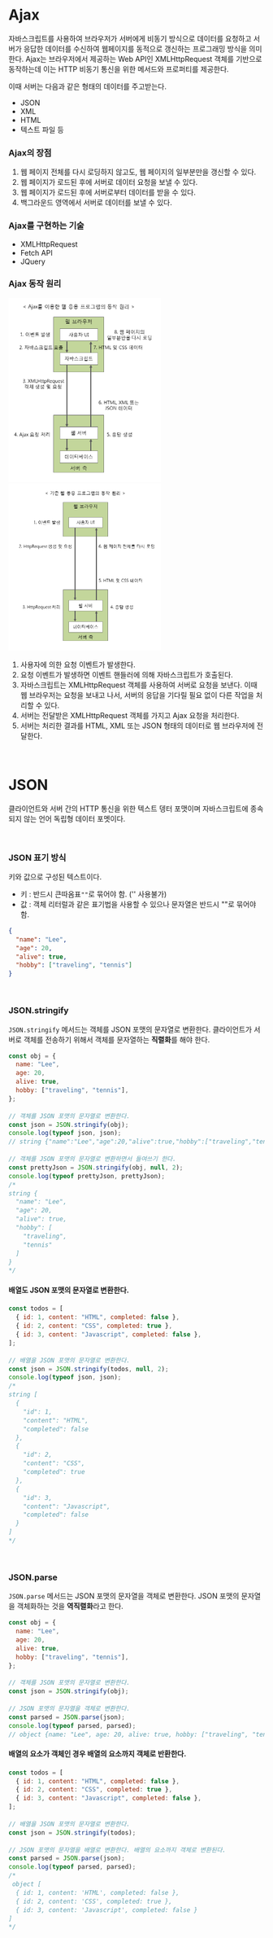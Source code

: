 # Ajax

자바스크립트를 사용하여 브라우저가 서버에게 비동기 방식으로 데이터를 요청하고 서버가 응답한 데이터를 수신하여 웹페이지를 동적으로 갱신하는 프로그래밍 방식을 의미한다. Ajax는 브라우저에서 제공하는 Web API인 XMLHttpRequest 객체를 기반으로 동작하는데 이는 HTTP 비동기 통신을 위한 메서드와 프로퍼티를 제공한다.

이때 서버는 다음과 같은 형태의 데이터를 주고받는다.

- JSON
- XML
- HTML
- 텍스트 파일 등

### Ajax의 장점

1. 웹 페이지 전체를 다시 로딩하지 않고도, 웹 페이지의 일부분만을 갱신할 수 있다.
2. 웹 페이지가 로드된 후에 서버로 데이터 요청을 보낼 수 있다.
3. 웹 페이지가 로드된 후에 서버로부터 데이터를 받을 수 있다.
4. 백그라운드 영역에서 서버로 데이터를 보낼 수 있다.

### Ajax를 구현하는 기술

- XMLHttpRequest
- Fetch API
- JQuery

### Ajax 동작 원리

<img src="../img/ajax.png" width="300px">
<img src="../img/ajax2.png" width="300px">

1. 사용자에 의한 요청 이벤트가 발생한다.
2. 요청 이벤트가 발생하면 이벤트 핸들러에 의해 자바스크립트가 호출된다.
3. 자바스크립트는 XMLHttpRequest 객체를 사용하여 서버로 요청을 보낸다.
   이때 웹 브라우저는 요청을 보내고 나서, 서버의 응답을 기다릴 필요 없이 다른 작업을 처리할 수 있다.
4. 서버는 전달받은 XMLHttpRequest 객체를 가지고 Ajax 요청을 처리한다.
5. 서버는 처리한 결과를 HTML, XML 또는 JSON 형태의 데이터로 웹 브라우저에 전달한다.

<br/>

# JSON

클라이언트와 서버 간의 HTTP 통신을 위한 텍스트 뎅터 포맷이며 자바스크립트에 종속되지 않는 언어 독립형 데이터 포멧이다.

<br/>

### JSON 표기 방식

키와 값으로 구성된 텍스트이다.

- 키 : 반드시 큰따옴표`""`로 묶어야 함. ('' 사용불가)
- 값 : 객체 리터럴과 같은 표기법을 사용할 수 있으나 문자열은 반드시 ""로 묶어야 함.

```json
{
  "name": "Lee",
  "age": 20,
  "alive": true,
  "hobby": ["traveling", "tennis"]
}
```

<br/>

### JSON.stringify

`JSON.stringify` 메서드는 객체를 JSON 포맷의 문자열로 변환한다. 클라이언트가 서버로 객체를 전송하기 위해서 객체를 문자열하는 **직렬화**를 해야 한다.

```js
const obj = {
  name: "Lee",
  age: 20,
  alive: true,
  hobby: ["traveling", "tennis"],
};

// 객체를 JSON 포맷의 문자열로 변환한다.
const json = JSON.stringify(obj);
console.log(typeof json, json);
// string {"name":"Lee","age":20,"alive":true,"hobby":["traveling","tennis"]}

// 객체를 JSON 포맷의 문자열로 변환하면서 들여쓰기 한다.
const prettyJson = JSON.stringify(obj, null, 2);
console.log(typeof prettyJson, prettyJson);
/*
string {
  "name": "Lee",
  "age": 20,
  "alive": true,
  "hobby": [
    "traveling",
    "tennis"
  ]
}
*/
```

#### 배열도 JSON 포맷의 문자열로 변환한다.

```js
const todos = [
  { id: 1, content: "HTML", completed: false },
  { id: 2, content: "CSS", completed: true },
  { id: 3, content: "Javascript", completed: false },
];

// 배열을 JSON 포맷의 문자열로 변환한다.
const json = JSON.stringify(todos, null, 2);
console.log(typeof json, json);
/*
string [
  {
    "id": 1,
    "content": "HTML",
    "completed": false
  },
  {
    "id": 2,
    "content": "CSS",
    "completed": true
  },
  {
    "id": 3,
    "content": "Javascript",
    "completed": false
  }
]
*/
```

<br/>

### JSON.parse

`JSON.parse` 메서드는 JSON 포맷의 문자열을 객체로 변환한다. JSON 포맷의 문자열을 객체화하는 것을 **역직렬화**라고 한다.

```js
const obj = {
  name: "Lee",
  age: 20,
  alive: true,
  hobby: ["traveling", "tennis"],
};

// 객체를 JSON 포맷의 문자열로 변환한다.
const json = JSON.stringify(obj);

// JSON 포맷의 문자열을 객체로 변환한다.
const parsed = JSON.parse(json);
console.log(typeof parsed, parsed);
// object {name: "Lee", age: 20, alive: true, hobby: ["traveling", "tennis"]}
```

#### 배열의 요소가 객체인 경우 배열의 요소까지 객체로 반환한다.

```js
const todos = [
  { id: 1, content: "HTML", completed: false },
  { id: 2, content: "CSS", completed: true },
  { id: 3, content: "Javascript", completed: false },
];

// 배열을 JSON 포맷의 문자열로 변환한다.
const json = JSON.stringify(todos);

// JSON 포맷의 문자열을 배열로 변환한다. 배열의 요소까지 객체로 변환된다.
const parsed = JSON.parse(json);
console.log(typeof parsed, parsed);
/*
 object [
  { id: 1, content: 'HTML', completed: false },
  { id: 2, content: 'CSS', completed: true },
  { id: 3, content: 'Javascript', completed: false }
]
*/
```
